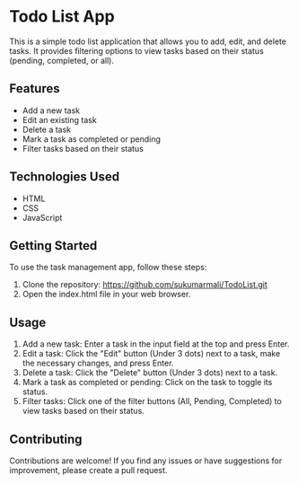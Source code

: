 # Todo List App

This is a simple todo list application that allows you to add, edit, and delete tasks. It provides filtering options to view tasks based on their status (pending, completed, or all).

## Features

- Add a new task
- Edit an existing task
- Delete a task
- Mark a task as completed or pending
- Filter tasks based on their status

## Technologies Used

- HTML
- CSS
- JavaScript

## Getting Started

To use the task management app, follow these steps:

1. Clone the repository: https://github.com/sukumarmali/TodoList.git
2. Open the index.html file in your web browser.

## Usage

1. Add a new task: Enter a task in the input field at the top and press Enter.
2. Edit a task: Click the "Edit" button (Under 3 dots) next to a task, make the necessary changes, and press Enter.
3. Delete a task: Click the "Delete" button (Under 3 dots) next to a task.
4. Mark a task as completed or pending: Click on the task to toggle its status.
5. Filter tasks: Click one of the filter buttons (All, Pending, Completed) to view tasks based on their status.

## Contributing

Contributions are welcome! If you find any issues or have suggestions for improvement, please create a pull request.

